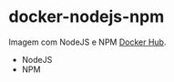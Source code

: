# docker-nodejs-npm
Imagem com NodeJS e NPM
[Docker Hub](https://hub.docker.com/r/thiagoppo/docker-nodejs-npm/).

- NodeJS
- NPM
